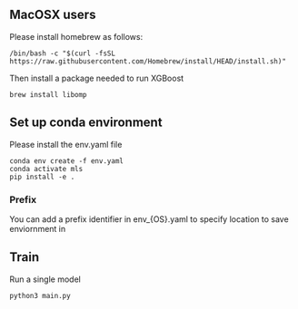 

## MacOSX users
Please install homebrew as follows: 
```
/bin/bash -c "$(curl -fsSL https://raw.githubusercontent.com/Homebrew/install/HEAD/install.sh)"
```
Then install a package needed to run XGBoost
```
brew install libomp
```
## Set up conda environment
Please install the env.yaml file 
```
conda env create -f env.yaml
conda activate mls
pip install -e .
```

### Prefix
You can add a prefix identifier in env_{OS}.yaml to specify location to save enviornment in
## Train
Run a single model
```
python3 main.py
```

